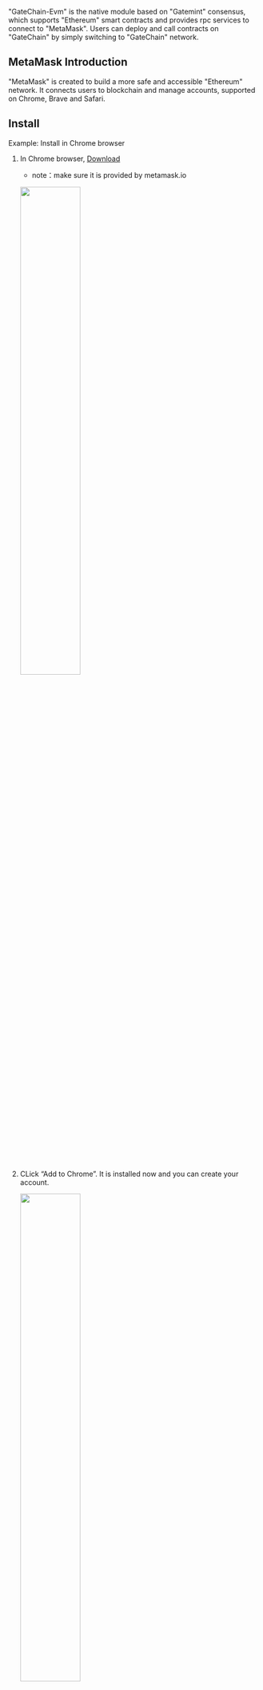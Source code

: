 
"GateChain-Evm" is the native module based on "Gatemint" consensus, which supports "Ethereum" smart contracts and provides rpc services to connect to "MetaMask". Users can deploy and call contracts on "GateChain" by simply switching to "GateChain" network. 

## MetaMask Introduction

"MetaMask" is created to build a more safe and accessible "Ethereum" network. It connects users to blockchain and manage accounts, supported on Chrome, Brave and Safari.

## Install

Example: Install in Chrome browser

1. In Chrome browser, <a href="https://chrome.google.com/webstore/search/MetaMask" target="_blank">Download</a>
	
	* note：make sure it is provided by metamask.io

	<a data-fancybox title="" href="@assets/img/en/metamask1.png"><img src="@assets/img/en/metamask1.png"  height=50% width=50%></a>

2. CLick “Add to Chrome”. It is installed now and you can create your account. 

	<a data-fancybox title="" href="@assets/img/en/metamask2.png"><img src="@assets/img/en/metamask2.png"  height=50% width=50%></a>


### Create Account

1.You can choose to import a wallet or create a wallet. Click “Create a wallet”

<a data-fancybox title="" href="@assets/img/en/metamask3.png"><img src="@assets/img/en/metamask3.png"  height=50% width=50%></a>

2.Enter password and backup account mnemonic

<a data-fancybox title="" href="@assets/img/en/metamask4.png"><img src="@assets/img/en/metamask4.png"  height=50% width=50%></a>
<a data-fancybox title="" href="@assets/img/en/metamask5.png"><img src="@assets/img/en/metamask5.png"  height=50% width=50%></a>

3.When the mnemonic is verified, the account is successfully created. You can connect to gatechain now!

<a data-fancybox title="" href="@assets/img/zh/metamask6.png"><img src="@assets/img/en/metamask6.png"  height=50% width=50%></a>

### Connect MetaMask to GateChain

1. Click MetaMask-Setup-Network-Add Network, and configure GateChain network service

<a data-fancybox title="" href="@assets/img/en/metamask7.png"><img src="@assets/img/en/metamask7.png"  height=50% width=50%></a>

* Network name: GateChain （customized） 
* RPC URL1: https://evm.gatenode.cc  
* RPC URL2: https://evm-hk.gatenode.cc
* Chain ID: 86
* Symbol: GT
* Block explorer: https://gatescan.org


### Transfer balance from your “gt” account to your MetaMask account.

1. Transfer from your wallet: copy an MetaMask account address, and paste to the recipient wallet field in your wallet. Transfer- To [[Step by step instruction]](../../integration/gatechain-wallet/index.md#evm)

2. Transfer using CLI or RPC：similar to a transfer from a wallet, just provide the recipient address to send transaction to. 
> [[CLI User Guide]](../../developers/cli/tx/index.md#Send-Transaction)
> 
> [[API User Guide]](../../developers/api/tx/index.md#Send-Transaction)

### Transfer GT to another MetaMask account

1.Chose the account to send asset to, then got to Homepage and click"Send"button

<a data-fancybox title="" href="@assets/img/en/metamask10.png"><img src="@assets/img/en/metamask10.png"  height=50% width=50%></a>

2.Enter the amount and To address, click "NEXT".

<a data-fancybox title="" href="@assets/img/en/metamask11.png"><img src="@assets/img/en/metamask11.png"  height=50% width=50%></a>

3.Double check transaction and click "Confirm". The transaction will be waiting for being included in blockchain.

<a data-fancybox title="" href="@assets/img/en/metamask12.png"><img src="@assets/img/en/metamask12.png"  height=50% width=50%></a>

4.When the transaction is successful, view transaction details from a gatechain block explorer.
	
* BLock explorer：<a href="https://gatescan.org/txs" target="_blank">Click to enter</a>

>Read below for how to deploy contract and interact with contract.
